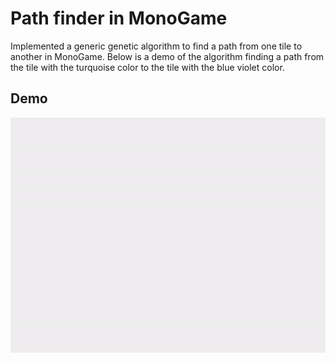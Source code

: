 # Path finder in MonoGame 
Implemented a generic genetic algorithm to find a path from one tile to another in MonoGame. Below is a demo of the algorithm finding a path from the tile with the turquoise color to the tile with the blue violet color.

## Demo

![alt text](https://github.com/Wintryrex/Genetic-Algorithm-Path-Finder/blob/main/demo.gif "Demo of the algorithm")
